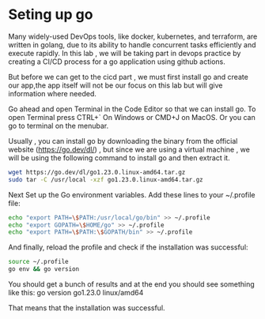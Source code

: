 # Seting up go

Many widely-used DevOps tools, like docker, kubernetes, and terraform, are written in golang, due to its ability to handle concurrent tasks efficiently and execute rapidly.
In this lab , we will be taking part in devops practice by creating a CI/CD process for a go application using github actions.

But before we can get to the cicd part , we must first install go and create our app,the app itself will not be our focus on this lab but will give information where needed.

Go ahead and open Terminal in the Code Editor so that we can install go. To open Terminal press CTRL+` On Windows or CMD+J on MacOS.
Or you can go to terminal on the menubar.

Usually , you can install go by downloading the binary from the official website (<https://go.dev/dl/>) , but since we are using a virtual machine , we will be using the following command to install go and then extract it.

```bash
wget https://go.dev/dl/go1.23.0.linux-amd64.tar.gz
sudo tar -C /usr/local -xzf go1.23.0.linux-amd64.tar.gz
```

Next Set up the Go environment variables. Add these lines to your ~/.profile file:

```bash
echo "export PATH=\$PATH:/usr/local/go/bin" >> ~/.profile
echo "export GOPATH=\$HOME/go" >> ~/.profile
echo "export PATH=\$PATH:\$GOPATH/bin" >> ~/.profile
```

And finally, reload the profile and check if the installation was successful:

```bash
source ~/.profile
go env && go version
```

You should get a bunch of results and at the end you should see something like this:
go version go1.23.0 linux/amd64

That means that the installation was successful.
